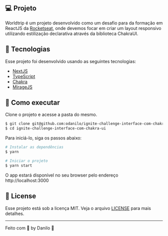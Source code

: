 ## 💻 Projeto

Worldtrip é um projeto desenvolvido como um desafio para da formação em ReactJS da [Rocketseat](https://www.rocketseat.com.br/), onde devemos focar em criar um layout responsivo utilizando estilização declarativa através da biblioteca ChakraUI.

## 🧪 Tecnologias

Esse projeto foi desenvolvido usando as seguintes tecnologias:

- [NextJS](https://nextjs.org/)
- [TypeScript](https://www.typescriptlang.org/)
- [Chakra](https://chakra-ui.com/)
- [MirageJS](https://miragejs.com/)

## 🚀 Como executar

Clone o projeto e acesse a pasta do mesmo.

```bash
$ git clone git@github.com:odanilo/ignite-challenge-interface-com-chakra-ui.git
$ cd ignite-challenge-interface-com-chakra-ui
```

Para iniciá-lo, siga os passos abaixo:

```bash
# Instalar as dependências
$ yarn

# Iniciar o projeto
$ yarn start
```

O app estará disponível no seu browser pelo endereço http://localhost:3000

## 📝 License

Esse projeto está sob a licença MIT. Veja o arquivo [LICENSE](LICENSE.md) para mais detalhes.

---

Feito com 💜 by Danilo 👋
